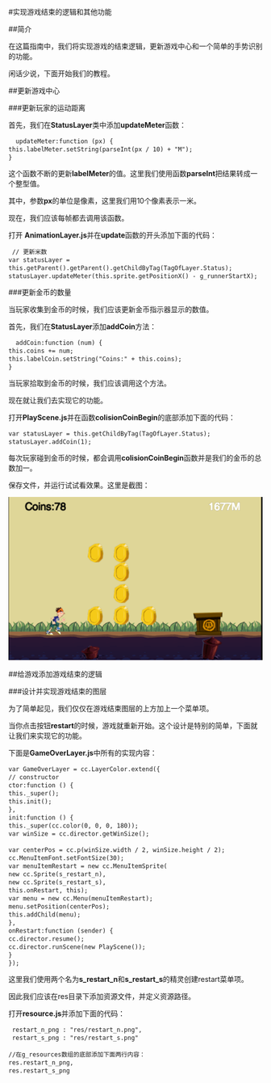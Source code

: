 #实现游戏结束的逻辑和其他功能

##简介

在这篇指南中，我们将实现游戏的结束逻辑，更新游戏中心和一个简单的手势识别的功能。

闲话少说，下面开始我们的教程。

##更新游戏中心

###更新玩家的运动距离

首先，我们在**StatusLayer**类中添加**updateMeter**函数：

      updateMeter:function (px) {
    this.labelMeter.setString(parseInt(px / 10) + "M");
    }

这个函数不断的更新**labelMeter**的值。这里我们使用函数**parseInt**把结果转成一个整型值。

其中，参数**px**的单位是像素，这里我们用10个像素表示一米。

现在，我们应该每帧都去调用该函数。

打开 **AnimationLayer.js**并在**update**函数的开头添加下面的代码：

     // 更新米数
    var statusLayer = this.getParent().getParent().getChildByTag(TagOfLayer.Status);
    statusLayer.updateMeter(this.sprite.getPositionX() - g_runnerStartX);

###更新金币的数量

当玩家收集到金币的时候，我们应该更新金币指示器显示的数值。

首先，我们在**StatusLayer**添加**addCoin**方法：


      addCoin:function (num) {
    this.coins += num;
    this.labelCoin.setString("Coins:" + this.coins);
    }

当玩家拾取到金币的时候，我们应该调用这个方法。

现在就让我们去实现它的功能。

打开**PlayScene.js**并在函数**colisionCoinBegin**的底部添加下面的代码：

    var statusLayer = this.getChildByTag(TagOfLayer.Status);
    statusLayer.addCoin(1);

每次玩家碰到金币的时候，都会调用**colisionCoinBegin**函数并是我们的金币的总数加一。

保存文件，并运行试试看效果。这里是截图：

![updatehud](res/updatehud.png)

##给游戏添加游戏结束的逻辑

###设计并实现游戏结束的图层

为了简单起见，我们仅仅在游戏结束图层的上方加上一个菜单项。

当你点击按钮**restart**的时候，游戏就重新开始。这个设计是特别的简单，下面就让我们来实现它的功能。

下面是**GameOverLayer.js**中所有的实现内容：

    var GameOverLayer = cc.LayerColor.extend({
    // constructor
    ctor:function () {
    this._super();
    this.init();
    },
    init:function () {
    this._super(cc.color(0, 0, 0, 180));
    var winSize = cc.director.getWinSize();
    
    var centerPos = cc.p(winSize.width / 2, winSize.height / 2);
    cc.MenuItemFont.setFontSize(30);
    var menuItemRestart = new cc.MenuItemSprite(
    new cc.Sprite(s_restart_n),
    new cc.Sprite(s_restart_s),
    this.onRestart, this);
    var menu = new cc.Menu(menuItemRestart);
    menu.setPosition(centerPos);
    this.addChild(menu);
    },
    onRestart:function (sender) {
    cc.director.resume();
    cc.director.runScene(new PlayScene());
    }
    });

这里我们使用两个名为**s_restart_n**和**s_restart_s**的精灵创建restart菜单项。

因此我们应该在res目录下添加资源文件，并定义资源路径。

打开**resource.js**并添加下面的代码：

     restart_n_png : "res/restart_n.png",
     restart_s_png : "res/restart_s.png"
    
	//在g_resources数组的底部添加下面两行内容：
    res.restart_n_png,
    res.restart_s_png

